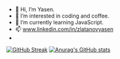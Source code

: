 - 👋 Hi, I’m Yasen.
- 👀 I’m interested in coding and coffee.
- 🌱 I’m currently learning JavaScript.
- 📫 www.linkedin.com/in/zlatanovyasen
- 
[![GitHub Streak](http://github-readme-streak-stats.herokuapp.com?user=zlatanov-dev&theme=react&hide_border=true&border_radius=4.4)](https://git.io/streak-stats)
[![Anurag's GitHub stats](https://github-readme-stats.vercel.PAT_1.app/api?username=zlatanov-dev&theme=react&hide_border=true&border_radius=4.4)](https://github.com/anuraghazra/github-readme-stats)

<!---
zlatanov-dev/zlatanov-dev is a ✨ special ✨ repository because its `README.md` (this file) appears on your GitHub profile.
You can click the Preview link to take a look at your changes.
--->
